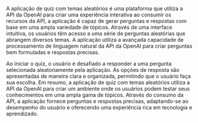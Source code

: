 A aplicação de quiz com temas aleatórios é uma plataforma que utiliza a API da OpenAI para criar uma experiência interativa ao consumir os recursos da API, a aplicação é capaz de gerar perguntas e respostas com base em uma ampla variedade de tópicos.
Através de uma interface intuitiva, os usuários têm acesso a uma série de perguntas aleatórias que abrangem diversos temas. A aplicação utiliza a avançada capacidade de processamento de linguagem natural da API da OpenAI para criar perguntas bem formuladas e respostas precisas.

Ao iniciar o quiz, o usuário é desafiado a responder a uma pergunta selecionada aleatoriamente pela aplicação. As opções de resposta são apresentadas de maneira clara e organizada, permitindo que o usuário faça sua escolha.
Em resumo, a aplicação de quiz com temas aleatórios utiliza a API da OpenAI para criar um ambiente onde os usuários podem testar seus conhecimentos em uma ampla gama de tópicos. Através do consumo da API, a aplicação fornece perguntas e respostas precisas, adaptando-se ao desempenho do usuário e oferecendo uma experiência rica em tecnologia e aprendizado.
